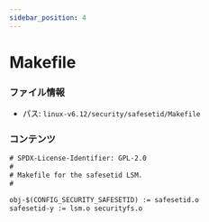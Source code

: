```yaml
---
sidebar_position: 4
---
```

# Makefile

### ファイル情報

- パス: `linux-v6.12/security/safesetid/Makefile`

### コンテンツ

```txt
# SPDX-License-Identifier: GPL-2.0
#
# Makefile for the safesetid LSM.
#

obj-$(CONFIG_SECURITY_SAFESETID) := safesetid.o
safesetid-y := lsm.o securityfs.o

```
